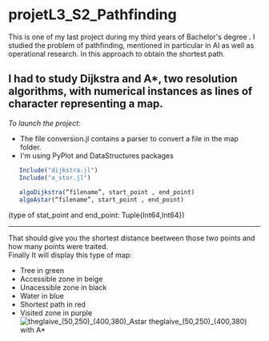 # projetL3_S2_Pathfinding

This is one of my last project during my third years of Bachelor's degree . I studied the problem of pathfinding, mentioned in particular in AI as well as operational research. In this approach to obtain the shortest path.  

I had to study Dijkstra and A*, two resolution algorithms, with numerical instances as lines of character representing a map.  
-----------------------------------------------------------------------------------------------------------
_To launch the project:_
   - The file conversion.jl contains a parser to convert a file in the map folder. 
   - I'm using PyPlot and DataStructures packages
```julia
   Include("dijkstra.jl") 
   Include("a_star.jl")
   
   algoDijkstra(“filename”, start_point , end_point)
   algoAstar(“filename”, start_point , end_point)
```
   (type of  stat_point and end_point: Tuple{Int64,Int64}) 
   
   
----------------------------------------------------------------------------------------------------------------

That should give you the shortest distance beetween those two points and how many points were traited.  
Finally It will display this type of map:  
- Tree in green  
- Accessible zone in beige  
- Unacessible zone in black  
- Water in blue  
- Shortest path in red  
- Visited zone in purple  
![theglaive_(50,250)_(400,380)_Astar](https://user-images.githubusercontent.com/101639883/225160668-ec8050bb-92ac-4f9a-a5a2-3a6c53a31e6f.png)
theglaive_(50,250)_(400,380) with A*  

